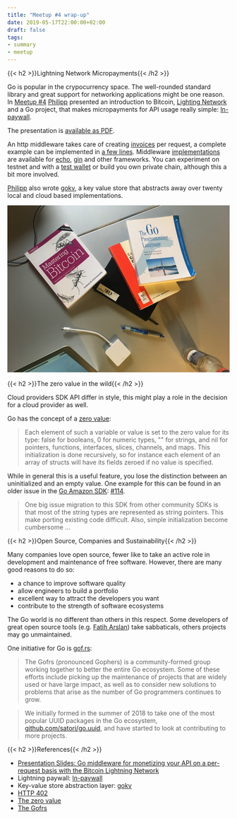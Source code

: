 ```yaml
---
title: "Meetup #4 wrap-up"
date: 2019-05-17T22:00:00+02:00
draft: false
tags:
- summary
- meetup
---
```


{{< h2 >}}Lightning Network Micropayments{{< /h2 >}}

Go is popular in the crypocurrency space. The well-rounded standard library and
great support for networking applications might be one reason. In [Meetup
#4](https://www.meetup.com/Leipzig-Golang/events/261418733/)
[Philipp](https://github.com/philippgille) presented an introduction to
Bitcoin, [Lighting Network](https://en.wikipedia.org/wiki/Lightning_Network)
and a Go project, that makes micropayments for API usage really simple:
[ln-paywall](https://github.com/philippgille/ln-paywall).

The presentation is [available as PDF](https://golangleipzig.space/downloads/ln-paywall.pdf).

An http middleware takes care of creating
[invoices](https://github.com/lightningnetwork/lightning-rfc/blob/master/11-payment-encoding.md)
per request, a complete example can be implemented in [a few
lines](https://github.com/philippgille/ln-paywall/blob/78fd1dfbf10f549a22f4f30ac7f68c2a2735e989/examples/ping/handlerfunc/main.go).
Middleware
[implementations](https://github.com/philippgille/ln-paywall/tree/master/examples/ping)
are available for [echo](https://echo.labstack.com/),
[gin](https://github.com/gin-gonic/gin) and other frameworks.  You can
experiment on testnet and with a [test wallet](https://htlc.me/) or build you own
private chain, although this a bit more involved.

[Philipp](https://github.com/philippgille) also wrote
[gokv](https://github.com/philippgille/gokv), a key value store that abstracts
away over twenty local and cloud based implementations.

![](/images/go-bitcoin-books-web.jpg)

{{< h2 >}}The zero value in the wild{{< /h2 >}}

Cloud providers SDK API differ in style, this might play a role in the decision
for a cloud provider as well.

Go has the concept of a [zero value](https://golang.org/ref/spec#The_zero_value):

> Each element of such a variable or value is set to the zero value for its
> type: false for booleans, 0 for numeric types, "" for strings, and nil for
> pointers, functions, interfaces, slices, channels, and maps. This
> initialization is done recursively, so for instance each element of an array
> of structs will have its fields zeroed if no value is specified.

While in general this is a useful feature, you lose the distinction between an
uninitialized and an empty value. One example for this can be found in an older
issue in the [Go Amazon SDK](https://github.com/aws/aws-sdk-go-v2):
[#114](https://github.com/aws/aws-sdk-go/issues/114).

> One big issue migration to this SDK from other community SDKs is that most of
> the string types are represented as string pointers. This make porting
> existing code difficult. Also, simple initialization become cumbersome ...

{{< h2 >}}Open Source, Companies and Sustainability{{< /h2 >}}

Many companies love open source, fewer like to take an active role in
development and maintenance of free software. However, there are many good
reasons to do so:

* a chance to improve software quality
* allow engineers to build a portfolio
* excellent way to attract the developers you want
* contribute to the strength of software ecosystems

The Go world is no different than others in this respect. Some developers of
great open source tools (e.g.
[Fatih Arslan](https://arslan.io/2018/10/09/taking-an-indefinite-sabbatical-from-my-projects/)) take sabbaticals,
others projects may go unmaintained.

One initiative for Go is [gof.rs](https://gof.rs/):

> The Gofrs (pronounced Gophers) is a community-formed group working together
> to better the entire Go ecosystem. Some of these efforts include picking up
> the maintenance of projects that are widely used or have large impact, as
> well as to consider new solutions to problems that arise as the number of Go
> programmers continues to grow.

> We initially formed in the summer of 2018 to take one of the most popular
> UUID packages in the Go ecosystem,
> [github.com/satori/go.uuid](https://github.com/gofrs/uuid), and have started
> to look at contributing to more projects.

{{< h2 >}}References{{< /h2 >}}

* [Presentation Slides: Go middleware for monetizing your API on a per-request basis with the Bitcoin Lightning Network](https://golangleipzig.space/downloads/ln-paywall.pdf)
* Lightning paywall: [ln-paywall](https://github.com/philippgille/ln-paywall)
* Key-value store abstraction layer: [gokv](https://github.com/philippgille/gokv)
* [HTTP 402](https://httpstatuses.com/402)
* [The zero value](https://golang.org/ref/spec#The_zero_value)
* [The Gofrs](https://gof.rs)

